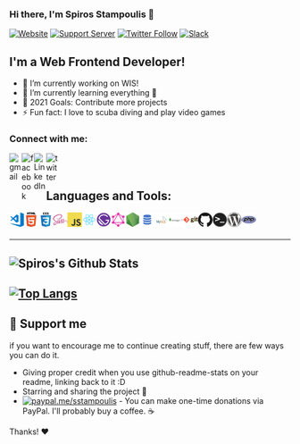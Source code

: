 ### Hi there, I'm Spiros Stampoulis 👋

[![Website](https://img.shields.io/website?label=portfolio&style=for-the-badge&url=https%3A%2F%2Fcodestackr.com)](https://spirosstampoulis.github.io/)
[![Support Server](https://img.shields.io/discord/591914197219016707.svg?label=Discord&logo=Discord&colorB=7289da&style=for-the-badge)](https://discord.gg/vpEv3HJ)
[![Twitter Follow](https://img.shields.io/twitter/follow/StampoulisS?color=1DA1F2&logo=twitter&style=for-the-badge)](https://twitter.com/intent/follow?original_referer=https%3A%2F%2Fgithub.com%2FStampoulisS&screen_name=StampoulisS)
[![Slack](https://img.shields.io/badge/slack-Stampoulis-pink.svg?color=4a154b&logo=slack&style=for-the-badge)](https://join.slack.com/t/spirostalk/shared_invite/zt-hctn5hqb-FCblUWTVWSoXqsTPcbTcVA)

## I'm a Web Frontend Developer!

- 🔭 I’m currently working on WIS!
- 🌱 I’m currently learning everything 🤣
- 🥅 2021 Goals: Contribute more projects
- ⚡ Fun fact: I love to scuba diving and play video games

### Connect with me:

[<img align="left" alt="gmail" width="22px" src="https://cdn.jsdelivr.net/npm/simple-icons@v3/icons/gmail.svg" />][gmail]
[<img align="left" alt="facebook" width="22px" src="https://cdn.jsdelivr.net/npm/simple-icons@v3/icons/facebook.svg" />][facebook]
[<img align="left" alt="LinkedIn" width="22px" src="https://cdn.jsdelivr.net/npm/simple-icons@v3/icons/linkedin.svg" />][linkedin]
[<img align="left" alt="twitter" width="22px" src="https://cdn.jsdelivr.net/npm/simple-icons@v3/icons/twitter.svg" />][twitter]

<br />
<br />

## Languages and Tools:

<img align="left" alt="Visual Studio Code" width="26px" src="https://raw.githubusercontent.com/github/explore/80688e429a7d4ef2fca1e82350fe8e3517d3494d/topics/visual-studio-code/visual-studio-code.png" />
<img align="left" alt="HTML5" width="26px" src="https://raw.githubusercontent.com/github/explore/80688e429a7d4ef2fca1e82350fe8e3517d3494d/topics/html/html.png" />
<img align="left" alt="CSS3" width="26px" src="https://raw.githubusercontent.com/github/explore/80688e429a7d4ef2fca1e82350fe8e3517d3494d/topics/css/css.png" />
<img align="left" alt="Sass" width="26px" src="https://raw.githubusercontent.com/github/explore/80688e429a7d4ef2fca1e82350fe8e3517d3494d/topics/sass/sass.png" />
<img align="left" alt="JavaScript" width="26px" src="https://raw.githubusercontent.com/github/explore/80688e429a7d4ef2fca1e82350fe8e3517d3494d/topics/javascript/javascript.png" />
<img align="left" alt="React" width="26px" src="https://raw.githubusercontent.com/github/explore/80688e429a7d4ef2fca1e82350fe8e3517d3494d/topics/react/react.png" />
<img align="left" alt="Gatsby" width="26px" src="https://raw.githubusercontent.com/github/explore/e94815998e4e0713912fed477a1f346ec04c3da2/topics/gatsby/gatsby.png" />
<img align="left" alt="GraphQL" width="26px" src="https://raw.githubusercontent.com/github/explore/80688e429a7d4ef2fca1e82350fe8e3517d3494d/topics/graphql/graphql.png" />
<img align="left" alt="Node.js" width="26px" src="https://raw.githubusercontent.com/github/explore/80688e429a7d4ef2fca1e82350fe8e3517d3494d/topics/nodejs/nodejs.png" />
<img align="left" alt="SQL" width="26px" src="https://raw.githubusercontent.com/github/explore/80688e429a7d4ef2fca1e82350fe8e3517d3494d/topics/sql/sql.png" />
<img align="left" alt="MySQL" width="26px" src="https://raw.githubusercontent.com/github/explore/80688e429a7d4ef2fca1e82350fe8e3517d3494d/topics/mysql/mysql.png" />
<img align="left" alt="MongoDB" width="26px" src="https://raw.githubusercontent.com/github/explore/80688e429a7d4ef2fca1e82350fe8e3517d3494d/topics/mongodb/mongodb.png" />
<img align="left" alt="Git" width="26px" src="https://raw.githubusercontent.com/github/explore/80688e429a7d4ef2fca1e82350fe8e3517d3494d/topics/git/git.png" />
<img align="left" alt="GitHub" width="26px" src="https://raw.githubusercontent.com/github/explore/78df643247d429f6cc873026c0622819ad797942/topics/github/github.png" />
<img align="left" alt="Terminal" width="26px" src="https://raw.githubusercontent.com/github/explore/80688e429a7d4ef2fca1e82350fe8e3517d3494d/topics/terminal/terminal.png" />
<img align="left" alt="Terminal" width="26px" src="https://raw.githubusercontent.com/github/explore/80688e429a7d4ef2fca1e82350fe8e3517d3494d/topics/wordpress/wordpress.png" />
<img align="left" alt="Terminal" width="26px" src="https://raw.githubusercontent.com/github/explore/80688e429a7d4ef2fca1e82350fe8e3517d3494d/topics/php/php.png" />

<br />
<br />

---
![Spiros's Github Stats](https://github-readme-stats.vercel.app/api?username=spirosstampoulis&show_icons=true&theme=dark)
---
[![Top Langs](https://github-readme-stats.vercel.app/api/top-langs/?username=spirosstampoulis)](https://github.com/spirosstampoulis/github-readme-stats)
---
## :sparkling_heart: Support me

if you want to encourage me to continue creating stuff, there are few ways you can do it.

- Giving proper credit when you use github-readme-stats on your readme, linking back to it :D
- Starring and sharing the project :rocket:
- [![paypal.me/sstampoulis](https://ionicabizau.github.io/badges/paypal.svg)](https://www.paypal.me/sstampoulis) - You can make one-time donations via PayPal. I'll probably buy a coffee. :coffee:

Thanks! :heart:

[gmail]: sstaboulis@gmail.com
[website]: https://spirosstampoulis.github.io/
[twitter]: https://twitter.com/StampoulisS
[facebook]: https://www.facebook.com/spiros.stampoulis/
[linkedin]: https://www.linkedin.com/in/spiros-stampoulis/
